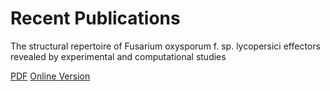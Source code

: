 # Recent Publications

The structural repertoire of Fusarium oxysporum f. sp. lycopersici effectors revealed by experimental and computational studies

[PDF](/assets/papers/Yu_2021.pdf) [Online Version](https://doi.org/10.1101/2021.12.14.472499) 

